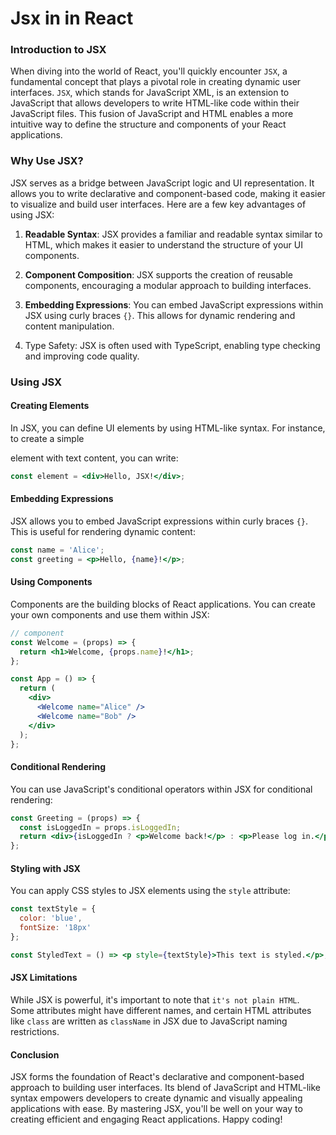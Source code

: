 # Jsx in in React

### Introduction to JSX

When diving into the world of React, you'll quickly encounter `JSX`, a fundamental concept that plays a pivotal role in creating dynamic user interfaces. `JSX`, which stands for JavaScript XML, is an extension to JavaScript that allows developers to write HTML-like code within their JavaScript files. This fusion of JavaScript and HTML enables a more intuitive way to define the structure and components of your React applications.

### Why Use JSX?

JSX serves as a bridge between JavaScript logic and UI representation. It allows you to write declarative and component-based code, making it easier to visualize and build user interfaces. Here are a few key advantages of using JSX:

1. **Readable Syntax**: JSX provides a familiar and readable syntax similar to HTML, which makes it easier to understand the structure of your UI components.

2. **Component Composition**: JSX supports the creation of reusable components, encouraging a modular approach to building interfaces.

3. **Embedding Expressions**: You can embed JavaScript expressions within JSX using curly braces `{}`. This allows for dynamic rendering and content manipulation.

4. Type Safety: JSX is often used with TypeScript, enabling type checking and improving code quality.

### Using JSX

#### Creating Elements

In JSX, you can define UI elements by using HTML-like syntax. For instance, to create a simple <div> element with text content, you can write:

```jsx
const element = <div>Hello, JSX!</div>;
```

#### Embedding Expressions

JSX allows you to embed JavaScript expressions within curly braces `{}`. This is useful for rendering dynamic content:

```jsx
const name = 'Alice';
const greeting = <p>Hello, {name}!</p>;
```

#### Using Components

Components are the building blocks of React applications. You can create your own components and use them within JSX:

```jsx
// component
const Welcome = (props) => {
  return <h1>Welcome, {props.name}!</h1>;
};

const App = () => {
  return (
    <div>
      <Welcome name="Alice" />
      <Welcome name="Bob" />
    </div>
  );
};
```

#### Conditional Rendering

You can use JavaScript's conditional operators within JSX for conditional rendering:

```jsx
const Greeting = (props) => {
  const isLoggedIn = props.isLoggedIn;
  return <div>{isLoggedIn ? <p>Welcome back!</p> : <p>Please log in.</p>}</div>;
};
```

#### Styling with JSX

You can apply CSS styles to JSX elements using the `style` attribute:

```jsx
const textStyle = {
  color: 'blue',
  fontSize: '18px'
};

const StyledText = () => <p style={textStyle}>This text is styled.</p>;
```

#### JSX Limitations

While JSX is powerful, it's important to note that `it's not plain HTML`. Some attributes might have different names, and certain HTML attributes like `class` are written as `className` in JSX due to JavaScript naming restrictions.

#### Conclusion

JSX forms the foundation of React's declarative and component-based approach to building user interfaces. Its blend of JavaScript and HTML-like syntax empowers developers to create dynamic and visually appealing applications with ease. By mastering JSX, you'll be well on your way to creating efficient and engaging React applications. Happy coding!
